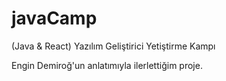 # javaCamp
(Java &amp; React) Yazılım Geliştirici Yetiştirme Kampı

Engin Demiroğ'un anlatımıyla ilerlettiğim proje.
